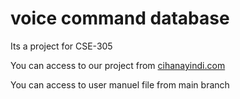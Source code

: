 # voice command database
 Its a project for CSE-305

You can access to our project from [cihanayindi.com](https://cihanayindi.com)


You can access to user manuel file from main branch
